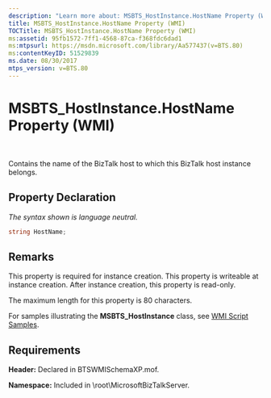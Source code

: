 ```yaml
---
description: "Learn more about: MSBTS_HostInstance.HostName Property (WMI)"
title: MSBTS_HostInstance.HostName Property (WMI)
TOCTitle: MSBTS_HostInstance.HostName Property (WMI)
ms:assetid: 95fb1572-7ff1-4568-87ca-f368fdc6dad1
ms:mtpsurl: https://msdn.microsoft.com/library/Aa577437(v=BTS.80)
ms:contentKeyID: 51529839
ms.date: 08/30/2017
mtps_version: v=BTS.80
---
```


# MSBTS\_HostInstance.HostName Property (WMI)

 

Contains the name of the BizTalk host to which this BizTalk host instance belongs.

## Property Declaration

*The syntax shown is language neutral.*

```C#
string HostName;  
```

## Remarks

This property is required for instance creation. This property is writeable at instance creation. After instance creation, this property is read-only.

The maximum length for this property is 80 characters.

For samples illustrating the **MSBTS\_HostInstance** class, see [WMI Script Samples](wmi-script-samples.md).

## Requirements

**Header:** Declared in BTSWMISchemaXP.mof.

**Namespace:** Included in \\root\\MicrosoftBizTalkServer.

